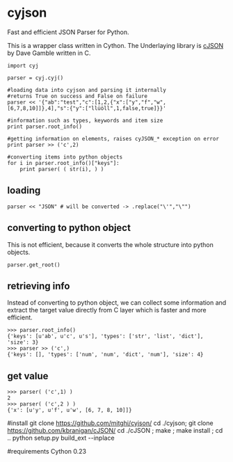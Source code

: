 # cyjson
Fast and efficient JSON Parser for Python.

This is a wrapper class written in Cython. 
The Underlaying library is [cJSON](http://sourceforge.net/projects/cjson/) by Dave Gamble written in C.


    import cyj
    
    parser = cyj.cyj()
    
    #loading data into cyjson and parsing it internally
    #returns True on success and False on failure
    parser << '{"ab":"test","c":[1,2,{"x":["y","f","w",[6,7,8,10]]},4],"s":{"y":["llüöll",1,false,true]}}'
    
    #information such as types, keywords and item size
    print parser.root_info()
    
    #getting information on elements, raises cyJSON_* exception on error
    print parser >> ('c',2)
    
    #converting items into python objects
    for i in parser.root_info()["keys"]:
    	print parser( ( str(i), ) )
    	
## loading
    parser << "JSON" # will be converted -> .replace("\'","\"")

## converting to python object
This is not efficient, because it converts the whole structure into python objects.

    parser.get_root()
    
## retrieving info
Instead of converting to python object, we can collect some information and extract the target value directly from C layer which is faster and more efficient.

    >>> parser.root_info()
    {'keys': [u'ab', u'c', u's'], 'types': ['str', 'list', 'dict'], 'size': 3}
    >>> parser >> ('c',)
    {'keys': [], 'types': ['num', 'num', 'dict', 'num'], 'size': 4}
    
## get value

    >>> parser( ('c',1) )
    2
    >>> parser( ('c',2 ) )
    {'x': [u'y', u'f', u'w', [6, 7, 8, 10]]}
    
    
#install
    git clone https://github.com/mitghi/cyjson/
    cd ./cyjson; git clone https://github.com/kbranigan/cJSON/
    cd ./cJSON ; make ; make install ; cd ..
    python setup.py build_ext --inplace

#requirements
Cython 0.23
